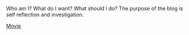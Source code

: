 Who am I? What do I want?
What should I do?
The purpose of the blog is
self reflection and investigation.

[Movie](https://en.m.wikipedia.org/wiki/Who_Am_I%3F_(1998_film))
